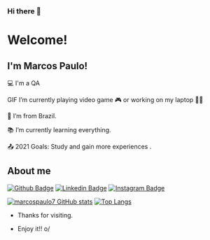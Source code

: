 ### Hi there 👋

# Welcome!

 

## I'm Marcos Paulo!

 

:computer: I'm a QA 

GIF I’m currently playing video game :video_game: or working on my laptop 👨‍💻

:house_with_garden: I’m from Brazil.

:books: I’m currently learning everything.

:outbox_tray: 2021 Goals: Study and gain more experiences .

 

## About me

[![Github Badge](https://img.shields.io/badge/GitHub-100000?style=for-the-badge&logo=github&logoColor=white)](https://github.com/marcospaulo7)
[![Linkedin Badge](https://img.shields.io/badge/LinkedIn-0077B5?style=for-the-badge&logo=linkedin&logoColor=white
)](https://www.linkedin.com/in/marcos-paulo20/)
[![Instagram Badge](https://img.shields.io/badge/Instagram-E4405F?style=for-the-badge&logo=instagram&logoColor=white
)](https://www.instagram.com/unrealmp//)

[![marcospaulo7 GitHub stats](https://github-readme-stats.vercel.app/api?username=marcospaulo7)](https://github.com/marcospaulo7/github-readme-stats)
[![Top Langs](https://github-readme-stats.vercel.app/api/top-langs/?username=marcospaulo7&radical)](https://github.com/marcospaulo7/github-readme-stats)

 
- Thanks for visiting.

- Enjoy it!! o/
<!--
**marcospaulo7/marcospaulo7** is a ✨ _special_ ✨ repository because its `README.md` (this file) appears on your GitHub profile.

Here are some ideas to get you started:

- 🔭 I’m currently working on ...
- 🌱 I’m currently learning ...
- 👯 I’m looking to collaborate on ...
- 🤔 I’m looking for help with ...
- 💬 Ask me about ...
- 📫 How to reach me: ...
- 😄 Pronouns: ...
- ⚡ Fun fact: ...
-->
